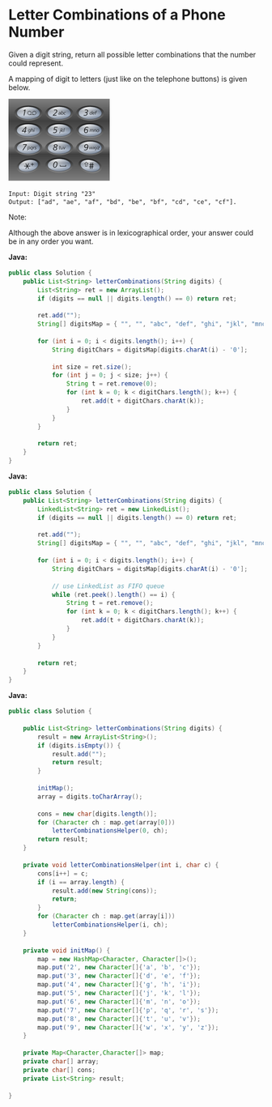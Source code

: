 # Letter Combinations of a Phone Number

Given a digit string, return all possible letter combinations that the number could represent.

A mapping of digit to letters (just like on the telephone buttons) is given below.

![](LetterCombinationsOfPhoneNumber.png)

    Input: Digit string "23"
    Output: ["ad", "ae", "af", "bd", "be", "bf", "cd", "ce", "cf"].

Note:

Although the above answer is in lexicographical order, your answer could be in any order you want.

**Java:**
```java
public class Solution {
    public List<String> letterCombinations(String digits) {
        List<String> ret = new ArrayList();
        if (digits == null || digits.length() == 0) return ret;

        ret.add("");
        String[] digitsMap = { "", "", "abc", "def", "ghi", "jkl", "mno", "pqrs", "tuv", "wxyz"};

        for (int i = 0; i < digits.length(); i++) {
            String digitChars = digitsMap[digits.charAt(i) - '0'];

            int size = ret.size();
            for (int j = 0; j < size; j++) {
                String t = ret.remove(0);
                for (int k = 0; k < digitChars.length(); k++) {
                    ret.add(t + digitChars.charAt(k));
                }
            }
        }

        return ret;
    }
}
```

**Java:**
```java
public class Solution {
    public List<String> letterCombinations(String digits) {
        LinkedList<String> ret = new LinkedList();
        if (digits == null || digits.length() == 0) return ret;

        ret.add("");
        String[] digitsMap = { "", "", "abc", "def", "ghi", "jkl", "mno", "pqrs", "tuv", "wxyz"};

        for (int i = 0; i < digits.length(); i++) {
            String digitChars = digitsMap[digits.charAt(i) - '0'];

            // use LinkedList as FIFO queue
            while (ret.peek().length() == i) {
                String t = ret.remove();
                for (int k = 0; k < digitChars.length(); k++) {
                    ret.add(t + digitChars.charAt(k));
                }
            }
        }

        return ret;
    }
}
```

**Java:**
```java
public class Solution {

    public List<String> letterCombinations(String digits) {
        result = new ArrayList<String>();
        if (digits.isEmpty()) {
            result.add("");
            return result;
        }

        initMap();
        array = digits.toCharArray();

        cons = new char[digits.length()];
        for (Character ch : map.get(array[0]))
            letterCombinationsHelper(0, ch);
        return result;
    }

    private void letterCombinationsHelper(int i, char c) {
        cons[i++] = c;
        if (i == array.length) {
            result.add(new String(cons));
            return;
        }
        for (Character ch : map.get(array[i]))
            letterCombinationsHelper(i, ch);
    }

    private void initMap() {
        map = new HashMap<Character, Character[]>();
        map.put('2', new Character[]{'a', 'b', 'c'});
        map.put('3', new Character[]{'d', 'e', 'f'});
        map.put('4', new Character[]{'g', 'h', 'i'});
        map.put('5', new Character[]{'j', 'k', 'l'});
        map.put('6', new Character[]{'m', 'n', 'o'});
        map.put('7', new Character[]{'p', 'q', 'r', 's'});
        map.put('8', new Character[]{'t', 'u', 'v'});
        map.put('9', new Character[]{'w', 'x', 'y', 'z'});
    }

    private Map<Character,Character[]> map;
    private char[] array;
    private char[] cons;
    private List<String> result;

}
```
